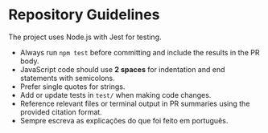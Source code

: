# Repository Guidelines

The project uses Node.js with Jest for testing.

* Always run `npm test` before committing and include the results in the PR body.
* JavaScript code should use **2 spaces** for indentation and end statements with semicolons.
* Prefer single quotes for strings.
* Add or update tests in `test/` when making code changes.
* Reference relevant files or terminal output in PR summaries using the provided citation format.
* Sempre escreva as explicações do que foi feito em português.
